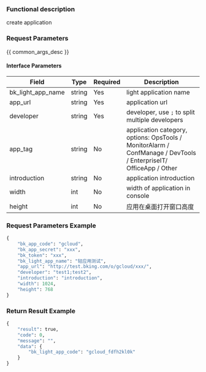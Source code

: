 ### Functional description

create application

### Request Parameters

{{ common_args_desc }}

#### Interface Parameters

| Field      |  Type      | Required   |  Description      |
|-----------|------------|--------|------------|
| bk_light_app_name |  string  | Yes     | light application name |
| app_url           |  string  | Yes     | application url |
| developer         |  string  | Yes     | developer, use `;` to split multiple developers |
| app_tag           |  string  | No     | application category, options: OpsTools / MonitorAlarm / ConfManage / DevTools / EnterpriseIT/ OfficeApp / Other |
| introduction      |  string  | No     | application introduction |
| width             |  int     | No     | width of application in console |
| height            |  int     | No     | 应用在桌面打开窗口高度 |

### Request Parameters Example

```python
{
    "bk_app_code": "gcloud",
    "bk_app_secret": "xxx",
    "bk_token": "xxx",
    "bk_light_app_name": "轻应用测试",
    "app_url": "http://test.bking.com/o/gcloud/xxx/",
    "developer": "test1;test2",
    "introduction": "introduction",
    "width": 1024,
    "height": 768
}
```

### Return Result Example

```python
{
    "result": true,
    "code": 0,
    "message": "",
    "data": {
        "bk_light_app_code": "gcloud_fdfh2kl0k"
    }
}
```

